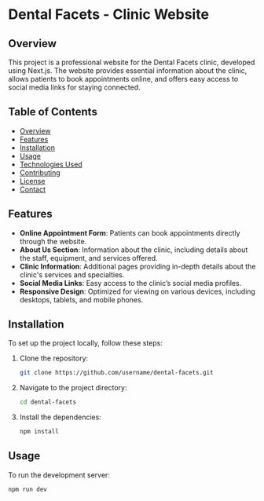# Dental Facets - Clinic Website

## Overview

This project is a professional website for the Dental Facets clinic, developed using Next.js. The website provides essential information about the clinic, allows patients to book appointments online, and offers easy access to social media links for staying connected.

## Table of Contents

- [Overview](#overview)
- [Features](#features)
- [Installation](#installation)
- [Usage](#usage)
- [Technologies Used](#technologies-used)
- [Contributing](#contributing)
- [License](#license)
- [Contact](#contact)

## Features

- **Online Appointment Form**: Patients can book appointments directly through the website.
- **About Us Section**: Information about the clinic, including details about the staff, equipment, and services offered.
- **Clinic Information**: Additional pages providing in-depth details about the clinic's services and specialties.
- **Social Media Links**: Easy access to the clinic’s social media profiles.
- **Responsive Design**: Optimized for viewing on various devices, including desktops, tablets, and mobile phones.

## Installation

To set up the project locally, follow these steps:

1. Clone the repository:
    ```bash
    git clone https://github.com/username/dental-facets.git
    ```

2. Navigate to the project directory:
    ```bash
    cd dental-facets
    ```

3. Install the dependencies:
    ```bash
    npm install
    ```

## Usage

To run the development server:

```bash
npm run dev
